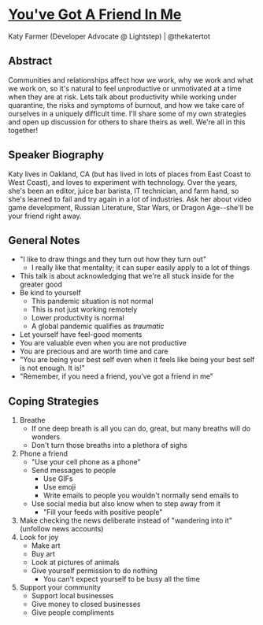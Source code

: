 # [You've Got A Friend In Me](https://desertedisland.club/agenda/#katyfarmer2)

Katy Farmer (Developer Advocate @ Lightstep) | @thekatertot

## Abstract

Communities and relationships affect how we work, why we work and what we work on, so it's natural to feel unproductive or unmotivated at a time when they are at risk. Lets talk about productivity while working under quarantine, the risks and symptoms of burnout, and how we take care of ourselves in a uniquely difficult time. I'll share some of my own strategies and open up discussion for others to share theirs as well. We're all in this together!

## Speaker Biography

Katy lives in Oakland, CA (but has lived in lots of places from East Coast to West Coast), and loves to experiment with technology. Over the years, she's been an editor, juice bar barista, IT technician, and farm hand, so she's learned to fail and try again in a lot of industries. Ask her about video game development, Russian Literature, Star Wars, or Dragon Age--she'll be your friend right away.

## General Notes

- "I like to draw things and they turn out how they turn out"
	- I really like that mentality; it can super easily apply to a lot of things
- This talk is about acknowledging that we're all stuck inside for the greater good
- Be kind to yourself
	- This pandemic situation is not normal
	- This is not just working remotely
	- Lower productivity is normal
	- A global pandemic qualifies as *traumatic*
- Let yourself have feel-good moments
- You are valuable even when you are not productive
- You are precious and are worth time and care
- "You are being your best self even when it feels like being your best self is not enough. It is!"
- "Remember, if you need a friend, you've got a friend in me"

## Coping Strategies

1. Breathe
	- If one deep breath is all you can do, great, but many breaths will do wonders
	- Don't turn those breaths into a plethora of sighs
1. Phone a friend
	- "Use your cell phone as a phone"
	- Send messages to people
		- Use GIFs
		- Use emoji
		- Write emails to people you wouldn't normally send emails to
	- Use social media but also know when to step away from it
		- "Fill your feeds with positive people"
1. Make checking the news deliberate instead of "wandering into it" (unfollow news accounts)
1. Look for joy
	- Make art
	- Buy art
	- Look at pictures of animals
	- Give yourself permission to do nothing
		- You can't expect yourself to be busy all the time
1. Support your community
	- Support local businesses
	- Give money to closed businesses
	- Give people compliments
